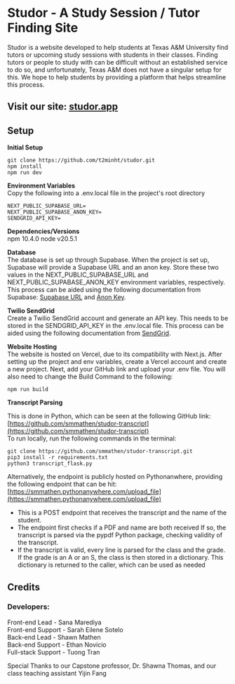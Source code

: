 # Studor - A Study Session / Tutor Finding Site

Studor is a website developed to help students at Texas A&M University find tutors or upcoming study sessions with students in their classes. Finding tutors or people to study with can be difficult without an established service to do so, and unfortunately, Texas A&M does not have a singular setup for this. We hope to help students by providing a platform that helps streamline this process.

## Visit our site: [studor.app](https://www.studor.app)

## Setup

**Initial Setup**

```
git clone https://github.com/t2minht/studor.git  
npm install   
npm run dev
```

**Environment Variables**  
Copy the following into a .env.local file in the project's root directory

```
NEXT_PUBLIC_SUPABASE_URL=
NEXT_PUBLIC_SUPABASE_ANON_KEY=
SENDGRID_API_KEY=
```

**Dependencies/Versions**  
npm 10.4.0
node v20.5.1

**Database**  
The database is set up through Supabase. When the project is set up, Supabase will provide a Supabase URL and an anon key. Store these two values in the NEXT_PUBLIC_SUPABASE_URL and  NEXT_PUBLIC_SUPABASE_ANON_KEY environment variables, respectively. This process can be aided using the following documentation from Supabase: [Supabase URL](https://supabase.com/docs/guides/api) and [Anon Key](https://supabase.com/docs/guides/api/api-keys).

**Twilio SendGrid**  
Create a Twilio SendGrid account and generate an API key. This needs to be stored in the SENDGRID_API_KEY in the .env.local file. This process can be aided using the following documentation from [SendGrid](https://docs.sendgrid.com/ui/account-and-settings/api-keys).

**Website Hosting**  
The website is hosted on Vercel, due to its compatibility with Next.js. After setting up the project and env variables, create a Vercel account and create a new project. Next, add your GitHub link and upload your .env file. You will also need to change the Build Command to the following:

```
npm run build
```

**Transcript Parsing**

This is done in Python, which can be seen at the following GitHub link: [https://github.com/smmathen/studor-transcript](https://github.com/smmathen/studor-transcript)  
  To run locally, run the following commands in the terminal:

```
git clone https://github.com/smmathen/studor-transcript.git
pip3 install -r requirements.txt
python3 transcript_flask.py
```

Alternatively, the endpoint is publicly hosted on Pythonanwhere, providing the following endpoint that can be hit:
[https://smmathen.pythonanywhere.com/upload_file](https://smmathen.pythonanywhere.com/upload_file)  
- This is a POST endpoint that receives the transcript and the name of the student.
- The endpoint first checks if a PDF and name are both received
If so, the transcript is parsed via the pypdf Python package, checking validity of the transcript.
- If the transcript is valid, every line is parsed for the class and the grade. If the grade is an A or an S, the class is then stored in a dictionary.
This dictionary is returned to the caller, which can be used as needed

## Credits

### Developers:  
Front-end Lead - Sana Marediya  
Front-end Support - Sarah Eilene Sotelo  
Back-end Lead - Shawn Mathen  
Back-end Support  - Ethan Novicio  
Full-stack Support - Tuong Tran

Special Thanks to our Capstone professor, Dr. Shawna Thomas, and our class teaching assistant Yijin Fang
